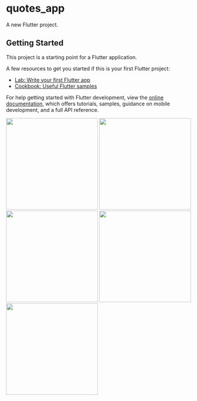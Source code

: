 # quotes_app

A new Flutter project.

## Getting Started

This project is a starting point for a Flutter application.

A few resources to get you started if this is your first Flutter project:

- [Lab: Write your first Flutter app](https://docs.flutter.dev/get-started/codelab)
- [Cookbook: Useful Flutter samples](https://docs.flutter.dev/cookbook)

For help getting started with Flutter development, view the
[online documentation](https://docs.flutter.dev/), which offers tutorials,
samples, guidance on mobile development, and a full API reference.


<img src="https://user-images.githubusercontent.com/118449869/221163326-ff6c0fed-93ac-42a8-949c-825a09a5de7a.jpg" width="250px">

<img src="https://user-images.githubusercontent.com/118449869/221163341-6ac5c8e7-04f2-4ac9-893b-a6d462e93586.jpg" width="250px">

<img src="https://user-images.githubusercontent.com/118449869/221163352-9e182751-559b-4180-ad6c-9470575e2f2d.jpg" width="250px">

<img src="https://user-images.githubusercontent.com/118449869/221163364-ca54d7f7-0528-4180-9106-86a5616da2b9.jpg" width="250px">

<img src="https://user-images.githubusercontent.com/118449869/221163385-ab0a2e13-72a3-41d0-8d6b-bb7d4f3e7db6.jpg" width="250px">
